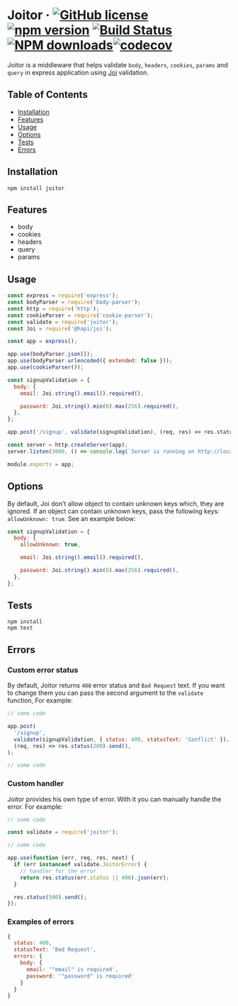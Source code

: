 # Joitor &middot; [![GitHub license](https://img.shields.io/badge/license-MIT-blue.svg)](https://github.com/fedoryakubovich/joitor/blob/master/LICENSE) [![npm version](https://img.shields.io/npm/v/joitor.svg?style=flat)](https://www.npmjs.com/package/joitor) [![Build Status](https://github.com/fedoryakubovich/joitor/actions/workflows/tests.yml/badge.svg)](https://github.com/fedoryakubovich/joitor/actions/workflows/tests.yml) [![NPM downloads](https://img.shields.io/npm/dm/joitor.svg?style=flat)](https://npmcharts.com/compare/joitor?minimal=true)[![codecov](https://codecov.io/gh/fedoryakubovich/joitor/branch/main/graph/badge.svg?token=466ST8RD7V)](https://codecov.io/gh/fedoryakubovich/joitor)

Joitor is a middleware that helps validate `body`, `headers`, `cookies`, `params` and `query` in express application using [Joi](https://hapi.dev/family/joi/?v=16.1.7) validation.

## Table of Contents

- [Installation](#installation)
- [Features](#features)
- [Usage](#usage)
- [Options](#options)
- [Tests](#tests)
- [Errors](#errors)

## Installation

`npm install joitor`

## Features

- body
- cookies
- headers
- query
- params

## Usage

```js
const express = require('express');
const bodyParser = require('body-parser');
const http = require('http');
const cookieParser = require('cookie-parser');
const validate = require('joitor');
const Joi = require('@hapi/joi');

const app = express();

app.use(bodyParser.json());
app.use(bodyParser.urlencoded({ extended: false }));
app.use(cookieParser());

const signupValidation = {
  body: {
    email: Joi.string().email().required(),

    password: Joi.string().min(6).max(256).required(),
  },
};

app.post('/signup', validate(signupValidation), (req, res) => res.status(200).send());

const server = http.createServer(app);
server.listen(3000, () => console.log(`Server is running on http://localhost:3000`));

module.exports = app;
```

## Options

By default, Joi don't allow object to contain unknown keys which, they are ignored.
If an object can contain unknown keys, pass the following keys: `allowUnknown: true`. See an example below:

```js
const signupValidation = {
  body: {
    allowUnknown: true,

    email: Joi.string().email().required(),

    password: Joi.string().min(6).max(256).required(),
  },
};
```

## Tests

```
npm install
npm test
```

## Errors

### Custom error status

By default, Joitor returns `400` error status and `Bad Request` text. If you want to change them you can pass the second argument to the `validate` function, For example:

```js
// some code

app.post(
  '/signup',
  validate(signupValidation, { status: 409, statusText: 'Conflict' }),
  (req, res) => res.status(200).send(),
);

// some code
```

### Custom handler

Joitor provides his own type of error. With it you can manually handle the error. For example:

```js
// some code

const validate = require('joitor');

// some code

app.use(function (err, req, res, next) {
  if (err instanceof validate.JoitorError) {
    // handler for the error
    return res.status(err.status || 400).json(err);
  }

  res.status(500).send();
});
```

### Examples of errors

```js
{
  status: 400,
  statusText: 'Bad Request',
  errors: {
    body: {
      email: '"email" is required',
      password: '"password" is required'
    }
  }
}
```
